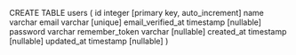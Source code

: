 
CREATE TABLE users (
  id integer [primary key, auto_increment]
  name varchar
  email varchar [unique]
  email_verified_at timestamp [nullable]
  password varchar
  remember_token varchar [nullable]
  created_at timestamp [nullable]
  updated_at timestamp [nullable]
)
